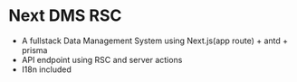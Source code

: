 # Next DMS RSC

- A fullstack Data Management System using Next.js(app route) + antd + prisma
- API endpoint using RSC and server actions
- I18n included
